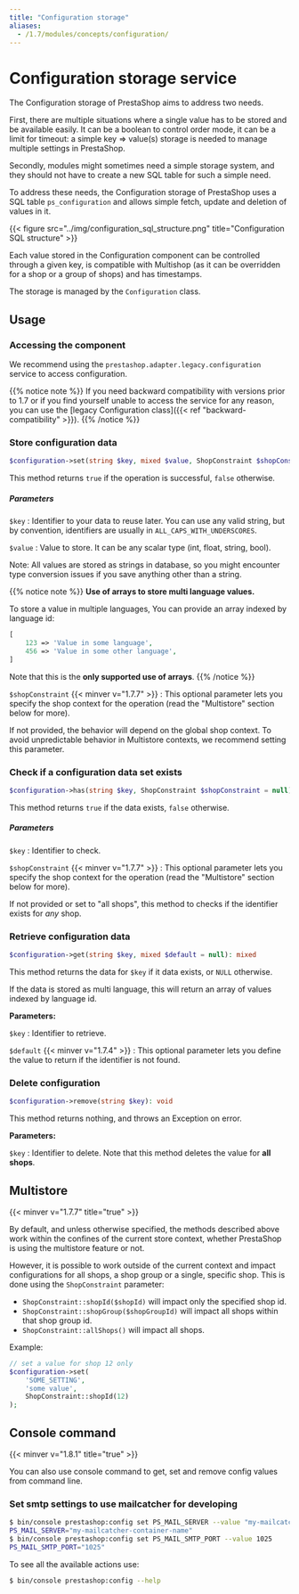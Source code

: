```yaml
---
title: "Configuration storage"
aliases:
  - /1.7/modules/concepts/configuration/
---
```


# Configuration storage service

The Configuration storage of PrestaShop aims to address two needs.

First, there are multiple situations where a single value has to be stored and be available easily. It can be a boolean to control order mode, it can be a limit for timeout: a simple key => value(s) storage is needed to manage multiple settings in PrestaShop.

Secondly, modules might sometimes need a simple storage system, and they should not have to create a new SQL table for such a simple need.

To address these needs, the Configuration storage of PrestaShop uses a SQL table `ps_configuration` and allows simple fetch, update and deletion of values in it.

{{< figure src="../img/configuration_sql_structure.png" title="Configuration SQL structure" >}}

Each value stored in the Configuration component can be controlled through a given key, is compatible with Multishop (as it can be overridden for a shop or a group of shops) and has timestamps.

The storage is managed by the `Configuration` class.

## Usage

### Accessing the component

We recommend using the `prestashop.adapter.legacy.configuration` service to access configuration.

{{% notice note %}}
If you need backward compatibility with versions prior to 1.7 or if you find yourself unable to access the service for any reason, you can use the [legacy Configuration class]({{< ref "backward-compatibility" >}}).
{{% /notice %}}

### Store configuration data

```php
$configuration->set(string $key, mixed $value, ShopConstraint $shopConstraint = null): bool
```

This method returns `true` if the operation is successful, `false` otherwise.

##### Parameters

`$key`
: 
  Identifier to your data to reuse later. You can use any valid string, but by convention, identifiers are usually in `ALL_CAPS_WITH_UNDERSCORES`.
  
`$value`
: 
  Value to store. It can be any scalar type (int, float, string, bool). 

  Note: All values are stored as strings in database, so you might encounter type conversion issues if you save anything other than a string.

  {{% notice note %}}
  **Use of arrays to store multi language values.**
  
  To store a value in multiple languages, You can provide an array indexed by language id:
  ```php
  [
      123 => 'Value in some language',
      456 => 'Value in some other language',
  ]
  ```
  
  Note that this is the **only supported use of arrays**.
  {{% /notice %}}

`$shopConstraint` {{< minver v="1.7.7" >}}
: 
  This optional parameter lets you specify the shop context for the operation (read the "Multistore" section below for more). 
  
  If not provided, the behavior will depend on the global shop context. To avoid unpredictable behavior in Multistore contexts, we recommend setting this parameter.

### Check if a configuration data set exists

```php
$configuration->has(string $key, ShopConstraint $shopConstraint = null): bool
```

This method returns `true` if the data exists, `false` otherwise.

##### Parameters

`$key`
: 
  Identifier to check.

`$shopConstraint` {{< minver v="1.7.7" >}}
: 
  This optional parameter lets you specify the shop context for the operation (read the "Multistore" section below for more). 
  
  If not provided or set to "all shops", this method to checks if the identifier exists for _any_ shop.

### Retrieve configuration data

```php
$configuration->get(string $key, mixed $default = null): mixed
```

This method returns the data for `$key` if it data exists, or `NULL` otherwise.

If the data is stored as multi language, this will return an array of values indexed by language id.

**Parameters:**

`$key`
: 
  Identifier to retrieve.

`$default` {{< minver v="1.7.4" >}}
: 
  This optional parameter lets you define the value to return if the identifier is not found.

### Delete configuration

```php
$configuration->remove(string $key): void
```

This method returns nothing, and throws an Exception on error.

**Parameters:**

`$key`
: 
  Identifier to delete. Note that this method deletes the value for **all shops**.


## Multistore
{{< minver v="1.7.7" title="true" >}}

By default, and unless otherwise specified, the methods described above work within the confines of the current store context, whether PrestaShop is using the multistore feature or not.

However, it is possible to work outside of the current context and impact configurations for all shops, a shop group or a single, specific shop. This is done using the `ShopConstraint` parameter:

- `ShopConstraint::shopId($shopId)` will impact only the specified shop id.
- `ShopConstraint::shopGroup($shopGroupId)` will impact all shops within that shop group id.
- `ShopConstraint::allShops()` will impact all shops.

Example:

```php
// set a value for shop 12 only
$configuration->set(
    'SOME_SETTING',
    'some value',
    ShopConstraint::shopId(12)
);
```
## Console command
{{< minver v="1.8.1" title="true" >}}

You can also use console command to get, set and remove config values from command line.

### Set smtp settings to use mailcatcher for developing

```bash
$ bin/console prestashop:config set PS_MAIL_SERVER --value "my-mailcatcher-container-name"
PS_MAIL_SERVER="my-mailcatcher-container-name"
$ bin/console prestashop:config set PS_MAIL_SMTP_PORT --value 1025
PS_MAIL_SMTP_PORT="1025"
```

To see all the available actions use: 

```bash
$ bin/console prestashop:config --help
```


